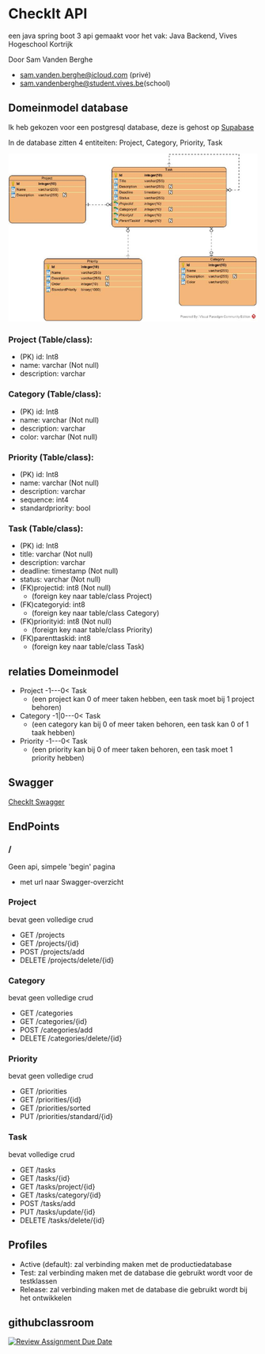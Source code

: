 # CheckIt API

een java spring boot 3 api gemaakt voor het vak: Java Backend,
Vives Hogeschool Kortrijk

Door Sam Vanden Berghe
- sam.vanden.berghe@icloud.com (privé)
- sam.vandenberghe@student.vives.be(school)

## Domeinmodel database

Ik heb gekozen voor een postgresql database, deze is gehost op [Supabase](https://supabase.com/)

In de database zitten 4 entiteiten: Project, Category, Priority, Task

!["domein model"](Checkit.jpg)

### Project (Table/class):
- (PK) id: Int8
- name: varchar (Not null)
- description: varchar

### Category (Table/class):
- (PK) id: Int8
- name: varchar (Not null)
- description: varchar
- color: varchar (Not null)

### Priority (Table/class):
- (PK) id: Int8
- name: varchar (Not null)
- description: varchar
- sequence: int4
- standardpriority: bool

### Task (Table/class):
- (PK) id: Int8
- title: varchar (Not null)
- description: varchar
- deadline: timestamp (Not null)
- status: varchar (Not null)
- (FK)projectid: int8 (Not null)        
  - (foreign key naar table/class Project)
- (FK)categoryid: int8                  
  - (foreign key naar table/class Category)
- (FK)priorityid: int8 (Not null)       
  - (foreign key naar table/class Priority)
- (FK)parenttaskid: int8                
  - (foreign key naar table/class Task)

## relaties Domeinmodel

- Project -1---0< Task                  
  - (een project kan 0 of meer taken hebben, een task moet bij 1 project behoren)
- Category -1|0---0< Task               
  - (een category kan bij 0 of meer taken behoren, een task kan 0 of 1 taak hebben)
- Priority -1---0< Task                 
  - (een priority kan bij 0 of meer taken behoren, een task moet 1 priority hebben)

## Swagger

[CheckIt Swagger](https://checkit-444817.ew.r.appspot.com/swagger-ui/index.html)

## EndPoints

### /

Geen api, simpele 'begin' pagina
- met url naar Swagger-overzicht

### Project

bevat geen volledige crud

- GET /projects
- GET /projects/{id}
- POST /projects/add
- DELETE /projects/delete/{id}

### Category

bevat geen volledige crud

- GET /categories
- GET /categories/{id}
- POST /categories/add
- DELETE /categories/delete/{id}

### Priority

bevat geen volledige crud

- GET /priorities
- GET /priorities/{id}
- GET /priorities/sorted
- PUT /priorities/standard/{id}

### Task

bevat volledige crud

- GET /tasks
- GET /tasks/{id}
- GET /tasks/project/{id}
- GET /tasks/category/{id}
- POST /tasks/add
- PUT /tasks/update/{id}
- DELETE /tasks/delete/{id}


## Profiles

- Active (default): zal verbinding maken met de productiedatabase
- Test: zal verbinding maken met de database die gebruikt wordt voor de testklassen
- Release: zal verbinding maken met de database die gebruikt wordt bij het ontwikkelen


## githubclassroom
[![Review Assignment Due Date](https://classroom.github.com/assets/deadline-readme-button-22041afd0340ce965d47ae6ef1cefeee28c7c493a6346c4f15d667ab976d596c.svg)](https://classroom.github.com/a/b6eY8XSZ)